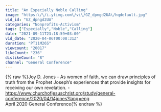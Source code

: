 ```yaml
---
title: "An Especially Noble Calling"
image: "https:\/\/i.ytimg.com\/vi\/GZ_dpngd2UA\/hqdefault.jpg"
vid_id: "GZ_dpngd2UA"
categories: "Nonprofits-Activism"
tags: ["Especially","Noble","Calling"]
date: "2021-09-11T23:18:59+03:00"
vid_date: "2020-04-06T00:08:31Z"
duration: "PT11M26S"
viewcount: "20017"
likeCount: "236"
dislikeCount: "8"
channel: "General Conference"
---
```

{% raw %}Joy D. Jones - As women of faith, we can draw principles of truth from the Prophet Joseph’s experiences that provide insights for receiving our own revelation. - <a rel="nofollow" target="blank" href="https://www.churchofjesuschrist.org/study/general-conference/2020/04/14jones?lang=eng">https://www.churchofjesuschrist.org/study/general-conference/2020/04/14jones?lang=eng</a><br />April 2020 General Conference{% endraw %}
